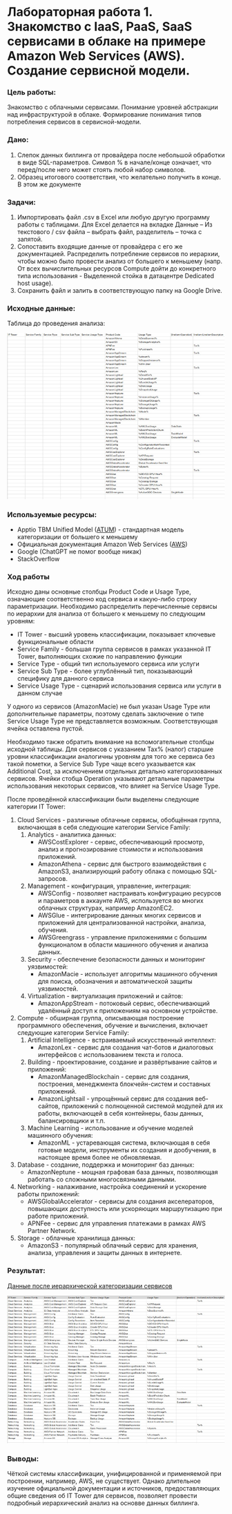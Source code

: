 # Лабораторная работа 1. Знакомство с IaaS, PaaS, SaaS сервисами в облаке на примере Amazon Web Services (AWS). Создание сервисной модели.

### Цель работы:
Знакомство с облачными сервисами. Понимание уровней абстракции над инфраструктурой в облаке. Формирование понимания типов потребления сервисов в сервисной-модели. 

### Дано: 
1. Слепок данных биллинга от провайдера после небольшой обработки в виде SQL-параметров. Символ % в начале/конце означает, что перед/после него может стоять любой набор символов.
2. Образец итогового соответствия, что желательно получить в конце. В этом же документе  

### Задачи:
1. Импортировать файл .csv в Excel или любую другую программу работы с таблицами. Для Excel делается на вкладке Данные – Из текстового / csv файла – выбрать файл, разделитель – точка с запятой.
2. Сопоставить входящие данные от провайдера с его же документацией. Распределить потребление сервисов по иерархии, чтобы можно было провести анализ от большего к меньшему (напр. От всех вычислительных ресурсов Compute дойти до конкретного типа использования - Выделенной стойка в датацентре Dedicated host usage).
3. Сохранить файл и залить в соответствующую папку на Google Drive.

### Исходные данные:
Таблица до проведения анализа:

![Исходная таблица](https://github.com/DanilRozhin/Clouds-DevOps/blob/main/Clouds%20-%20Lab%201/initial1.jpg)

### Используемые ресурсы:
- Apptio TBM Unified Model ([ATUM](https://www.apptio.com/)) - стандартная модель категоризации от большего к меньшему
- Официальная документация Amazon Web Services ([AWS](https://docs.aws.amazon.com/))
- Google (ChatGPT не помог вообще никак)
- StackOverflow

### Ход работы

Исходно даны основные столбцы Product Code и Usage Type, означающие соответственно код сервиса и какую-либо строку параметризации. Необходимо распределить перечисленные сервисы по иерархии для анализа от большего к меньшему по следующим уровням:
- IT Tower - высший уровень классификации, показывает ключевые функциональные области
- Service Family - большая группа сервисов в рамках указанной IT Tower, выполняющих схожие по направлению функции
- Service Type - общий тип используемого сервиса или услуги
- Service Sub Type - более углублённый тип, показывающий специфику для данного сервиса
- Service Usage Type - сценарий использования сервиса или услуги в данном случае

У одного из сервисов (AmazonMacie) не был указан Usage Type или дополнительные параметры, поэтому сделать заключение о типе Service Usage Type не представляется возможным. Соответствующая ячейка оставлена пустой.

Необходимо также обратить внимание на вспомогательные столбцы исходной таблицы. Для сервисов с указанием Tax% (налог) старшие уровни классификации аналогичны уровням для того же сервиса без такой пометки, а Service Sub Type чаще всего указывается как Additional Cost, за исключением отдельных детально категоризованных сервисов. Ячейки стобца Operation указывают детальные параметры использования некоторых сервисов, что влияет на Service Usage Type.

После проведённой классификации были выделены следующие категории IT Tower:
1. Cloud Services - различные облачные сервисы, обобщённая группа, включающая в себя следующие категории Service Family:
    1. Analytics - аналитика данных:
       - AWSCostExplorer - сервис, обеспечивающий просмотр, анализ и прогнозирование стоимости и использования приложений.
       - AmazonAthena - сервис для быстрого взаимодействия с AmazonS3, анализирующий работу облака с помощью SQL-запросов.
    2. Management - конфигурация, управление, интеграция:
       - AWSConfig - позволяет настраивать конфигурацию ресурсов и параметров в аккаунте AWS, используется во многих облачных структурах, например AmazonEC2.
       - AWSGlue - интегрирование данных многих сервисов и приложений для централизованной настройки, анализа, обучения.
       - AWSGreengrass - управление приложениями с большим функционалом в области машинного обучения и анализа данных.
    3. Security - обеспечение безопасности данных и мониторинг уязвимостей:
       - AmazonMacie - использует алгоритмы машинного обучения для поиска, обозначения и автоматической защиты уязвимостей.
    4. Virtualization - виртуализация приложений и сайтов:
       - AmazonAppStream - потоковый сервис, обеспечивающий удалённый доступ к приложениям на основном устройстве.
2. Compute - обширная группа, описывающая построение программного обеспечения, обучение и вычисления, включает следующие категории Service Family:
    1. Artificial Intelligence - встраиваемый искусственный интеллект:
       - AmazonLex - сервис для создания чат-ботов и диалоговых интерфейсов с использованием текста и голоса.
    2. Building - проектирование, создание и развёртывание сайтов и приложений:
       - AmazonManagedBlockchain - сервис для создания, построения, менеджмента блокчейн-систем и составных приложений.
       - AmazonLightsail - упрощённый сервис для создания веб-сайтов, приложений с полноценной системой модулей для их работы, включающей в себя контейнеры, базы данных, балансировщики и т.п.
    3. Machine Learning - использование и обучение моделей машинного обучения:
       - AmazonML - устаревающая система, включающая в себя готовые модели, инструменты их создания и дообучения, в настоящее время более не обновляемая.
3. Database - создание, поддержка и мониторинг баз данных:
   - AmazonNeptune - мощная графовая база данных, позволяющая работать со сложными многосвязными данными.
4. Networking - налаживание, настройка соединений и ускорение работы приложений:
   - AWSGlobalAccelerator - сервисы для создания акселераторов, повышающих доступность или ускоряющих маршрутизацию при работе приложений.
   - APNFee - сервис для управления платежами в рамках AWS Partner Network.
5. Storage - облачные хранилища данных:
   - AmazonS3 - популярный облачный сервис для хранения, анализа, управления и защиты данных в интернете.

### Результат:
[Данные после иерархической категоризации сервисов](https://docs.google.com/spreadsheets/d/1OciSo3spFajpkPfUuXQp2YEgqb4DIa1CzBEFdkr6a5I/edit?usp=sharing)

![Таблица](https://github.com/DanilRozhin/Clouds-DevOps/blob/main/Clouds%20-%20Lab%201/result.jpg)

### Выводы:
Чёткой системы классификации, унифицированной и применяемой при построении, например, AWS, не существует. Однако длительное изучение официальной документации и источников, предоставляющих общие сведения об IT Tower для сервисов, позволяет провести подробный иерархический анализ на основве данных биллинга.
